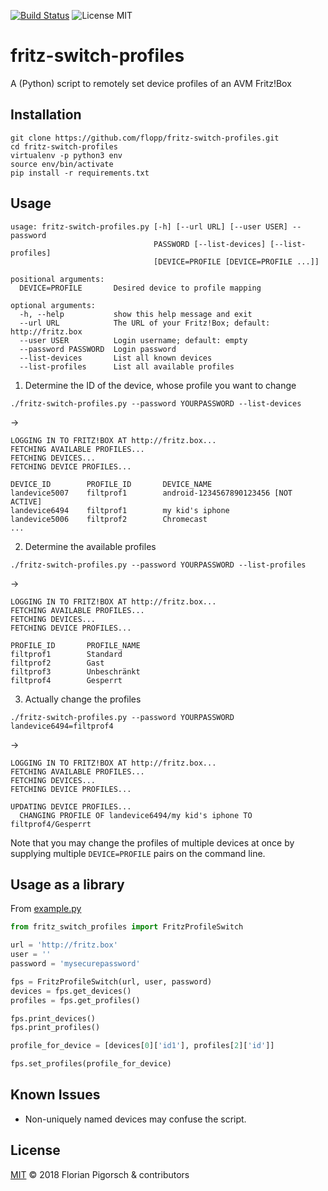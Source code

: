 [![Build Status](https://travis-ci.org/flopp/fritz-switch-profiles.svg?branch=master)](https://travis-ci.org/flopp/fritz-switch-profiles)
![License MIT](https://img.shields.io/badge/license-MIT-lightgrey.svg?style=flat)

# fritz-switch-profiles
A (Python) script to remotely set device profiles of an AVM Fritz!Box

## Installation

```
git clone https://github.com/flopp/fritz-switch-profiles.git
cd fritz-switch-profiles
virtualenv -p python3 env
source env/bin/activate
pip install -r requirements.txt
```

## Usage

```
usage: fritz-switch-profiles.py [-h] [--url URL] [--user USER] --password
                                PASSWORD [--list-devices] [--list-profiles]
                                [DEVICE=PROFILE [DEVICE=PROFILE ...]]

positional arguments:
  DEVICE=PROFILE       Desired device to profile mapping

optional arguments:
  -h, --help           show this help message and exit
  --url URL            The URL of your Fritz!Box; default: http://fritz.box
  --user USER          Login username; default: empty
  --password PASSWORD  Login password
  --list-devices       List all known devices
  --list-profiles      List all available profiles
```

1. Determine the ID of the device, whose profile you want to change

```
./fritz-switch-profiles.py --password YOURPASSWORD --list-devices
```
->
```
LOGGING IN TO FRITZ!BOX AT http://fritz.box...
FETCHING AVAILABLE PROFILES...
FETCHING DEVICES...
FETCHING DEVICE PROFILES...

DEVICE_ID        PROFILE_ID       DEVICE_NAME
landevice5007    filtprof1        android-1234567890123456 [NOT ACTIVE]
landevice6494    filtprof1        my kid's iphone
landevice5006    filtprof2        Chromecast
...
```

2. Determine the available profiles
```
./fritz-switch-profiles.py --password YOURPASSWORD --list-profiles
```
->
```
LOGGING IN TO FRITZ!BOX AT http://fritz.box...
FETCHING AVAILABLE PROFILES...
FETCHING DEVICES...
FETCHING DEVICE PROFILES...

PROFILE_ID       PROFILE_NAME
filtprof1        Standard
filtprof2        Gast
filtprof3        Unbeschränkt
filtprof4        Gesperrt
```

3. Actually change the profiles
```
./fritz-switch-profiles.py --password YOURPASSWORD landevice6494=filtprof4
```
->
```
LOGGING IN TO FRITZ!BOX AT http://fritz.box...
FETCHING AVAILABLE PROFILES...
FETCHING DEVICES...
FETCHING DEVICE PROFILES...

UPDATING DEVICE PROFILES...
  CHANGING PROFILE OF landevice6494/my kid's iphone TO filtprof4/Gesperrt
```

Note that you may change the profiles of multiple devices at once by supplying multiple `DEVICE=PROFILE` pairs on the command line.

## Usage as a library

From [example.py](examples/example.py)

```python
from fritz_switch_profiles import FritzProfileSwitch

url = 'http://fritz.box'
user = ''
password = 'mysecurepassword'

fps = FritzProfileSwitch(url, user, password)
devices = fps.get_devices()
profiles = fps.get_profiles()

fps.print_devices()
fps.print_profiles()

profile_for_device = [devices[0]['id1'], profiles[2]['id']]

fps.set_profiles(profile_for_device)
```

## Known Issues

- Non-uniquely named devices may confuse the script.

## License
[MIT](https://github.com/flopp/fritz-switch-profiles/blob/master/LICENSE) &copy; 2018 Florian Pigorsch & contributors
